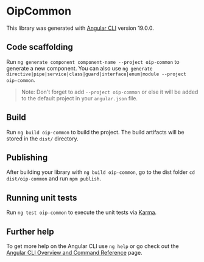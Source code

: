 # OipCommon

This library was generated with [Angular CLI](https://github.com/angular/angular-cli) version 19.0.0.

## Code scaffolding

Run `ng generate component component-name --project oip-common` to generate a new component. You can also use `ng generate directive|pipe|service|class|guard|interface|enum|module --project oip-common`.
> Note: Don't forget to add `--project oip-common` or else it will be added to the default project in your `angular.json` file. 

## Build

Run `ng build oip-common` to build the project. The build artifacts will be stored in the `dist/` directory.

## Publishing

After building your library with `ng build oip-common`, go to the dist folder `cd dist/oip-common` and run `npm publish`.

## Running unit tests

Run `ng test oip-common` to execute the unit tests via [Karma](https://karma-runner.github.io).

## Further help

To get more help on the Angular CLI use `ng help` or go check out the [Angular CLI Overview and Command Reference](https://angular.io/cli) page.
